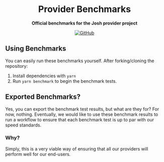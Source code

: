 <div align="center">

# Provider Benchmarks

**Official benchmarks for the Josh provider project**

[![GitHub](https://img.shields.io/github/license/josh-development/providers)](https://github.com/josh-development/providers/blob/main/LICENSE.md)

</div>

## Using Benchmarks

You can easily run these benchmarks yourself. After forking/cloning the repository:

1. Install dependencies with `yarn`
2. Run `yarn benchmark` to begin the benchmark tests.

## Exported Benchmarks?

Yes, you can export the benchmark test results, but what are they for? For now, nothing. Eventually, we would like to use these benchmark results to run a workflow to ensure that each benchmark test is up to par with our speed standards.

### Why?

Simply, this is a very viable way of ensuring that all our providers will perform well for our end-users.
